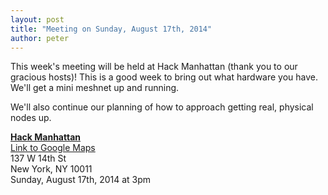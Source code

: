 ```yaml
---
layout: post
title: "Meeting on Sunday, August 17th, 2014"
author: peter
---
```


This week's meeting will be held at Hack Manhattan (thank you to our gracious hosts)!
This is a good week to bring out what hardware you have. We'll get a mini meshnet up
and running.

We'll also continue our planning of how to approach getting real, physical nodes up.

__[Hack Manhattan](https://hackmanhattan.com/)__<br>
[Link to Google Maps](https://www.google.com/maps/place/Hack+Manhattan/@40.738271,-73.998402,17z/data=!3m1!4b1!4m2!3m1!1s0x0:0xd75f51086ead2d98)<br>
137 W 14th St<br>
New York, NY 10011<br>
Sunday, August 17th, 2014 at 3pm

